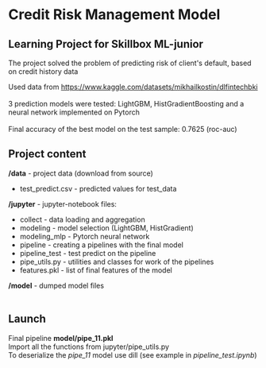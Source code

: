 # Credit Risk Management Model
## Learning Project for Skillbox ML-junior
The project solved the problem of predicting risk of client's default, based on credit history data

Used data from https://www.kaggle.com/datasets/mikhailkostin/dlfintechbki<br>
<br>
3 prediction models were tested: LightGBM, HistGradientBoosting and a neural network implemented on Pytorch<br>
<br>
Final accuracy of the best model on the test sample:
0.7625 (roc-auc)

## Project content
**/data** -  project data (download from source)
* test_predict.csv - predicted values for test_data

**/jupyter** - jupyter-notebook files:
* collect - data loading and aggregation
* modeling - model selection (LightGBM, HistGradient)
* modeling_mlp - Pytorch neural network
* pipeline - creating a pipelines with the final model
* pipeline_test - test predict on the pipeline
* pipe_utils.py - utilities and classes for work of the pipelines
* features.pkl - list of final features of the model

**/model** - dumped model files
<br><br>
## Launch
Final pipeline **model/pipe_11.pkl**<br>
Import all the functions from jupyter/pipe_utils.py<br>
To deserialize the *pipe_11* model use dill (see example in *pipeline_test.ipynb*)
